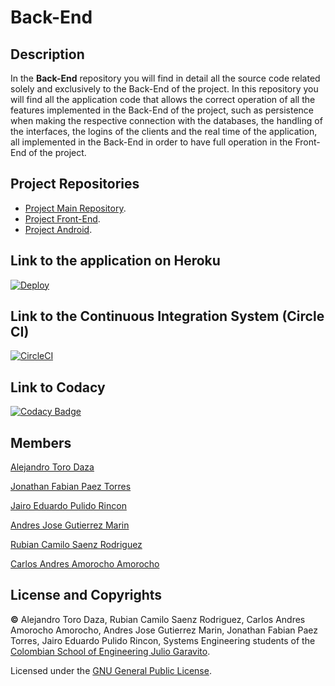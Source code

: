 # Back-End

## Description

In the **Back-End** repository you will find in detail all the source code related solely and exclusively to the Back-End of the project. In this repository you will find all the application code that allows the correct operation of all the features implemented in the Back-End of the project, such as persistence when making the respective connection with the databases, the handling of the interfaces, the logins of the clients and the real time of the application, all implemented in the Back-End in order to have full operation in the Front-End of the project.

## Project Repositories

* [Project Main Repository](https://github.com/2021-2-PROYIETI-EZPZ/Project).
* [Project Front-End](https://github.com/2021-2-PROYIETI-EZPZ/Front-End).
* [Project Android](https://github.com/2021-2-PROYIETI-EZPZ/Android).

## Link to the application on Heroku

[![Deploy](https://www.herokucdn.com/deploy/button.svg)](https://ezbrowser.herokuapp.com/)

## Link to the Continuous Integration System (Circle CI)

[![CircleCI](https://circleci.com/gh/circleci/circleci-docs.svg?style=svg)](https://app.circleci.com/pipelines/github/2021-2-PROYIETI-EZPZ/Back-End)

## Link to Codacy

[![Codacy Badge](https://app.codacy.com/project/badge/Grade/4730fa995aab41c5901b186d5fb0f1c5)](https://www.codacy.com/gh/2021-2-PROYIETI-EZPZ/Back-End/dashboard?utm_source=github.com&amp;utm_medium=referral&amp;utm_content=2021-2-PROYIETI-EZPZ/Back-End&amp;utm_campaign=Badge_Grade)

## Members
[Alejandro Toro Daza](https://github.com/Skullzo)

[Jonathan Fabian Paez Torres](https://github.com/jfpazto)

[Jairo Eduardo Pulido Rincon](https://github.com/Killersys)

[Andres Jose Gutierrez Marin](https://github.com/JoseGutierrezMairn)

[Rubian Camilo Saenz Rodriguez](https://github.com/camilosaenz)

[Carlos Andres Amorocho Amorocho](https://github.com/Carlos96999)

## License and Copyrights
**©** Alejandro Toro Daza, Rubian Camilo Saenz Rodriguez, Carlos Andres Amorocho Amorocho, Andres Jose Gutierrez Marin, Jonathan Fabian Paez Torres, Jairo Eduardo Pulido Rincon, Systems Engineering students of the [Colombian School of Engineering Julio Garavito](https://www.escuelaing.edu.co/es/).
      
Licensed under the [GNU General Public License](https://github.com/2021-2-PROYIETI-EZPZ/Back-End/blob/main/LICENSE).
